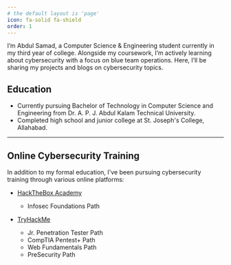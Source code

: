 ```yaml
---
# the default layout is 'page'
icon: fa-solid fa-shield
order: 1
---
```

I’m Abdul Samad, a Computer Science & Engineering student currently in my third year of college. Alongside my coursework, I’m actively learning about cybersecurity with a focus on blue team operations. Here, I’ll be sharing my projects and blogs on cybersecurity topics.




## Education
- Currently pursuing Bachelor of Technology in Computer Science and Engineering from Dr. A. P. J. Abdul Kalam Technical University.
- Completed high school and junior college at St. Joseph's College, Allahabad.

---

## Online Cybersecurity Training
In addition to my formal education, I've been pursuing cybersecurity training through various online platforms:


- [HackTheBox Academy](transcript.pdf)
    - Infosec Foundations Path

- [TryHackMe](https://www.tryhackme.com/p/samad1)
    - Jr. Penetration Tester Path
    - CompTIA Pentest+ Path
    - Web Fundamentals Path
    - PreSecurity Path
